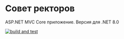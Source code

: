 # Совет ректоров
ASP.NET MVC Core приложение.
Версия для .NET 8.0

[![build and test](https://github.com/Olgasn/GomelRectorCouncil/actions/workflows/build-and-test.yml/badge.svg)](https://github.com/Olgasn/GomelRectorCouncil/actions/workflows/build-and-test.yml)

